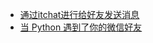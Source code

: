 - [通过itchat进行给好友发送消息](https://blog.csdn.net/idealcitier/article/details/78503743)
- [当 Python 遇到了你的微信好友](https://juejin.im/post/5cbc2b266fb9a0689b6ee360)